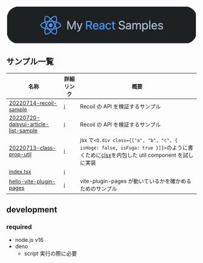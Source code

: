 <p align="center">
<img src=".github/assets/readme-image-1.png" width="500" >
</p>

## サンプル一覧

<!-- prettier-ignore -->
|名称|詳細リンク|概要|
|-|-|-|
|[20220714-recoil-sample](https://kagurazaka-0.github.io/my-react-samples/20220714-recoil-sample/)|[ℹ️](./src/samples/20220714-recoil-sample/README.md)|Recoil の API を検証するサンプル|
|[20220720-daisyui-article-list-sample](https://kagurazaka-0.github.io/my-react-samples/20220720-daisyui-article-list-sample/)|[ℹ️](./src/samples/20220720-daisyui-article-list-sample/README.md)|Recoil の API を検証するサンプル|
|[20220713-class-prop-util](https://kagurazaka-0.github.io/my-react-samples/20220713-class-prop-util/)|[ℹ️](./src/samples/20220713-class-prop-util/README.md)|jsx で`<Q.div class={["a", "b", "c", { isHoge: false, isFuga: true }]}>`のように書くために[clsx](https://github.com/lukeed/clsx)を内包した util component を試しに実装|
|[index.tsx](https://kagurazaka-0.github.io/my-react-samples/index.tsx/)|[ℹ️](./src/samples/index.tsx/README.md)||
|[hello-vite-plugin-pages](https://kagurazaka-0.github.io/my-react-samples/202206-hello-vite-plugin-pages/)|[ℹ️](./src/samples/202206-hello-vite-plugin-pages/README.md)|vite-plugin-pages が動いているかを確かめるためのサンプル|

## development

### required

- node.js v16
- deno
  - script 実行の際に必要
